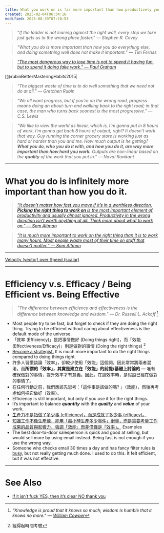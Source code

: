 ```yaml
---
title: What you work on is far more important than how productively you work
created: 2025-02-04T06:34:16
modified: 2025-08-30T07:10:53
---
```


> _“If the ladder is not leaning against the right wall, every step we take just gets us to the wrong place faster.” — Stephen R. Covey_

> _“What you do is more important than how you do everything else, and doing something well does not make it important.” — Tim Ferriss_

> _[“The most dangerous way to lose time is not to spend it having fun, but to spend it doing fake work.” — Paul Graham](https://paulgraham.com/selfindulgence.html)_

[@rubinBetterMasteringHabits2015]

> _“The biggest waste of time is to do well something that we need not do at all.” ― Gretchen Rubin_

> _“We all want progress, but if you’re on the wrong road, progress means doing an about-turn and walking back to the right road; in that case, the man who turns back soonest is the most progressive.” — C.S. Lewis_

> _“We like to view the world as linear, which is, I’m gonna put in 8 hours of work, I’m gonna get back 8 hours of output, right? It doesn’t work that way. Guy running the corner grocery store is working just as hard or harder than you and me. How much output is he getting? **What you do, who you do it with, and how you do it, are way more important than how hard you work.** Outputs are non-linear based on the **quality** of the work that you put in.” — Naval Ravikant_

---

# What you do is infinitely more important than how you do it.

> _[“It doesn’t matter how fast you move if it’s in a worthless direction. **Picking the right thing to work on** is the most important element of productivity and usually almost ignored. Productivity in the wrong direction isn’t worth anything at all. Think more about what to work on.” — Sam Altman](https://blog.samaltman.com/productivity)_

> _[“It is much more important to work on the right thing than it is to work many hours. Most people waste most of their time on stuff that doesn’t matter.” — Sam Altman](https://blog.samaltman.com/how-to-be-successful)_

---

[Velocity (vector) over Speed (scalar)](https://nesslabs.com/vectors-of-action)

---

# Efficiency v.s. Efficacy / Being Efficient vs. Being Effective

> _“The difference between efficiency and effectiveness is the difference between knowledge and wisdom.” — Dr. Russell L. Ackoff_ [^1]

* Most people try to be fast, but forget to check if they are doing the right thing. Trying to be efficient without caring about effectiveness is the default mode of the universe.
* 「效率 (Efficiency)」是把事情做好 (Doing things right)，而「效能 (Effectiveness/Efficacy)」則是做對的事情 (Doing the right things) [^2]
* [Become a strategist.](Prioritization.md) It is much more important to do the right things compared to doing things right.
* 許多人習慣談論「效率」，卻較少使用「效能」這個詞，因此常常將兩者混淆。而**所謂的「效率」，其實是建立在「效能」的前提/基礎上討論的** — 唯有確保做對的事情，提升效率才有意義。因此，在談效率時，是假設已經在做對的事情了。
* 在任何行動之前，我們應該先思考：「這件事是該做的嗎? 」（效能），然後再考慮如何把它做好（效率）。
* Efficiency is still important, but only if you use it for the right things.
* It’s important to balance _**quantity**_ with the _**quality**_ and _**value**_ of your work.
* [生產力不是指做了多少事 (efficiency)，而是成就了多少事 (efficacy)。](https://www.goodreads.com/book/show/25733994-the-productivity-project)
* [知識工作不像生產線，能用「每小時生產多少零件」衡量，而是需要考量工作成果的品質與影響力，強調「效能」而非僅僅是「效率」。](https://calnewport.com/knowledge-workers-are-bad-at-working-and-heres-what-to-do-about-it/)
Examples
* The best door-to-door salesperson is quick and good at selling, but would sell more by using email instead. Being fast is not enough if you use the wrong way.
* Someone who checks email 30 times a day and has fancy filter rules is [busy](busyness.md), but not really getting much done. I used to do this. It felt efficient, but it was not effective.

---

# See Also

* [If it isn’t fuck YES, then it’s clear NO thank you](if-it-isnt-fuck-yes-then-its-clear-no-thank-you.md)

[^1]: _“Knowledge is proud that it knows so much; wisdom is humble that it knows no more.” — [William Cowper](https://www.brainyquote.com/authors/william-cowper-quotes)_
[^2]: 經得起時間考驗
